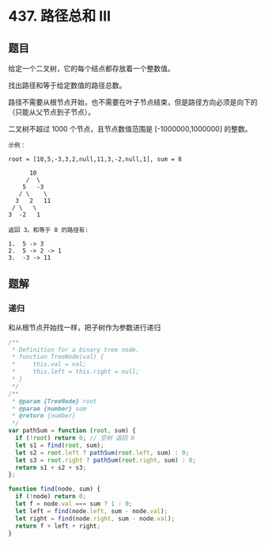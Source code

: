 # 437. 路径总和 III

## 题目

给定一个二叉树，它的每个结点都存放着一个整数值。

找出路径和等于给定数值的路径总数。

路径不需要从根节点开始，也不需要在叶子节点结束，但是路径方向必须是向下的（只能从父节点到子节点）。

二叉树不超过 1000 个节点，且节点数值范围是 [-1000000,1000000] 的整数。

```auto
示例：

root = [10,5,-3,3,2,null,11,3,-2,null,1], sum = 8

      10
     /  \
    5   -3
   / \    \
  3   2   11
 / \   \
3  -2   1

返回 3。和等于 8 的路径有:

1.  5 -> 3
2.  5 -> 2 -> 1
3.  -3 -> 11
```

## 题解

### 递归

和从根节点开始找一样，把子树作为参数进行递归

```JavaScript
/**
 * Definition for a binary tree node.
 * function TreeNode(val) {
 *     this.val = val;
 *     this.left = this.right = null;
 * }
 */
/**
 * @param {TreeNode} root
 * @param {number} sum
 * @return {number}
 */
var pathSum = function (root, sum) {
  if (!root) return 0; // 空树 返回 0
  let s1 = find(root, sum);
  let s2 = root.left ? pathSum(root.left, sum) : 0;
  let s3 = root.right ? pathSum(root.right, sum) : 0;
  return s1 + s2 + s3;
};

function find(node, sum) {
  if (!node) return 0;
  let f = node.val === sum ? 1 : 0;
  let left = find(node.left, sum - node.val);
  let right = find(node.right, sum - node.val);
  return f + left + right;
}

```
